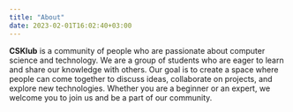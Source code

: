 ```yaml
---
title: "About"
date: 2023-02-01T16:02:40+03:00
---
```


**CSKlub** is a community of people who are passionate about
computer science and technology. We are a group of students who
are eager to learn and share our knowledge with others. Our goal
is to create a space where people can come together to discuss
ideas, collaborate on projects, and explore new technologies.
Whether you are a beginner or an expert, we welcome you to join
us and be a part of our community.
